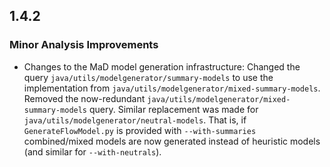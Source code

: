 ## 1.4.2

### Minor Analysis Improvements

* Changes to the MaD model generation infrastructure: Changed the query `java/utils/modelgenerator/summary-models` to use the implementation from `java/utils/modelgenerator/mixed-summary-models`. Removed the now-redundant `java/utils/modelgenerator/mixed-summary-models` query. Similar replacement was made for `java/utils/modelgenerator/neutral-models`. That is, if `GenerateFlowModel.py` is provided with `--with-summaries` combined/mixed models are now generated instead of heuristic models (and similar for `--with-neutrals`).
